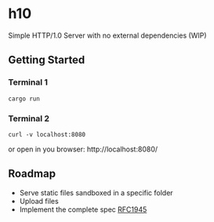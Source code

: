 # h10

Simple HTTP/1.0 Server with no external dependencies (WIP)

## Getting Started

### Terminal 1
```
cargo run
```
### Terminal 2
```
curl -v localhost:8080
```

or open in you browser: http://localhost:8080/

## Roadmap

- Serve static files sandboxed in a specific folder
- Upload files
- Implement the complete spec [RFC1945](https://www.rfc-editor.org/rfc/rfc1945.html)
